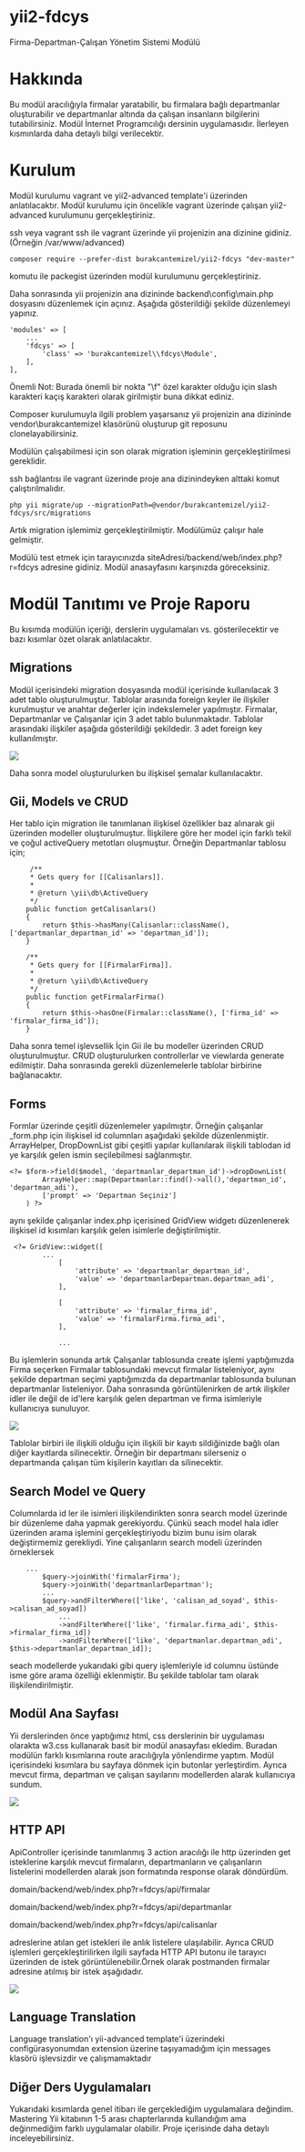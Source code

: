 # yii2-fdcys
Firma-Departman-Çalışan Yönetim Sistemi Modülü

# Hakkında

Bu modül aracılığıyla firmalar yaratabilir, bu firmalara bağlı departmanlar oluşturabilir ve departmanlar altında da çalışan insanların bilgilerini tutabilirsiniz. Modül İnternet Programcılığı dersinin uygulamasıdır. İlerleyen kısmınlarda daha detaylı bilgi verilecektir.

# Kurulum

Modül kurulumu vagrant ve yii2-advanced template'i üzerinden anlatılacaktır. Modül kurulumu için öncelikle vagrant üzerinde çalışan yii2-advanced kurulumunu gerçekleştiriniz.

ssh veya vagrant ssh ile vagrant üzerinde yii projenizin ana dizinine gidiniz.(Örneğin /var/www/advanced)

```
composer require --prefer-dist burakcantemizel/yii2-fdcys "dev-master"
 ```

 komutu ile packegist üzerinden modül kurulumunu gerçekleştiriniz.
    
Daha sonrasında yii projenizin ana dizininde backend\config\main.php dosyasını düzenlemek için açınız. Aşağıda gösterildiği şekilde düzenlemeyi yapınız.

```
'modules' => [
    ...
    'fdcys' => [
        'class' => 'burakcantemizel\\fdcys\Module',
    ],
],
 ```

Önemli Not: Burada önemli bir nokta "\f" özel karakter olduğu için slash karakteri kaçış karakteri olarak girilmiştir buna dikkat ediniz.

Composer kurulumuyla ilgili problem yaşarsanız yii projenizin ana dizininde vendor\burakcantemizel klasörünü oluşturup git reposunu clonelayabilirsiniz.

Modülün çalışabilmesi için son olarak migration işleminin gerçekleştirilmesi gereklidir.

ssh bağlantısı ile vagrant üzerinde proje ana dizinindeyken alttaki komut çalıştırılmalıdır.

```
php yii migrate/up --migrationPath=@vendor/burakcantemizel/yii2-fdcys/src/migrations
 ```

 Artık migration işlemimiz gerçekleştirilmiştir. Modülümüz çalışır hale gelmiştir.

 Modülü test etmek için tarayıcınızda siteAdresi/backend/web/index.php?r=fdcys adresine gidiniz. Modül anasayfasını karşınızda göreceksiniz.


# Modül Tanıtımı ve Proje Raporu

Bu kısımda modülün içeriği, derslerin uygulamaları vs. gösterilecektir ve bazı kısımlar özet olarak anlatılacaktır.

## Migrations

Modül içerisindeki migration dosyasında modül içerisinde kullanılacak 3 adet tablo oluşturulmuştur. Tablolar arasında foreign keyler ile ilişkiler kurulmuştur ve anahtar değerler için indekslemeler yapılmıştır. Firmalar, Departmanlar ve Çalışanlar için 3 adet tablo bulunmaktadır. Tablolar arasındaki ilişkiler aşağıda gösterildiği şekildedir. 3 adet foreign key kullanılmıştır.

![](readmeFiles/iliskiler.jpg)

Daha sonra model oluşturulurken bu ilişkisel şemalar kullanılacaktır.

## Gii, Models ve CRUD

Her tablo için migration ile tanımlanan ilişkisel özellikler baz alınarak gii üzerinden modeller oluşturulmuştur. İlişkilere göre her model için farklı tekil ve çoğul activeQuery metotları oluşmuştur. Örneğin Departmanlar tablosu için;

```
     /**
     * Gets query for [[Calisanlars]].
     *
     * @return \yii\db\ActiveQuery
     */
    public function getCalisanlars()
    {
        return $this->hasMany(Calisanlar::className(), ['departmanlar_departman_id' => 'departman_id']);
    }

    /**
     * Gets query for [[FirmalarFirma]].
     *
     * @return \yii\db\ActiveQuery
     */
    public function getFirmalarFirma()
    {
        return $this->hasOne(Firmalar::className(), ['firma_id' => 'firmalar_firma_id']);
    }
 ```

  Daha sonra temel işlevsellik İçin Gii ile bu modeller üzerinden CRUD oluşturulmuştur. CRUD oluşturulurken controllerlar ve viewlarda generate edilmiştir. Daha sonrasında gerekli düzenlemelerle tablolar birbirine bağlanacaktır.

## Forms

Formlar üzerinde çeşitli düzenlemeler yapılmıştır. Örneğin çalışanlar _form.php için ilişkisel id columnları aşağıdaki şekilde düzenlenmiştir. ArrayHelper, DropDownList gibi çeşitli yapılar kullanılarak ilişkili tablodan id ye karşılık gelen ismin seçilebilmesi sağlanmıştır.

```
<?= $form->field($model, 'departmanlar_departman_id')->dropDownList(
        ArrayHelper::map(Departmanlar::find()->all(),'departman_id', 'departman_adi'),
        ['prompt' => 'Departman Seçiniz']
    ) ?>
```

aynı şekilde çalışanlar index.php içerisined GridView widgetı düzenlenerek ilişkisel id kısımları karşılık gelen isimlerle değiştirilmiştir.
```
 <?= GridView::widget([
        ...
            [
                'attribute' => 'departmanlar_departman_id',
                'value' => 'departmanlarDepartman.departman_adi',
            ],

            [
                'attribute' => 'firmalar_firma_id',
                'value' => 'firmalarFirma.firma_adi',
            ],
            
            ...
```

Bu işlemlerin sonunda artık Çalışanlar tablosunda create işlemi yaptığımızda Firma seçerken Firmalar tablosundaki mevcut firmalar listeleniyor, aynı şekilde departman seçimi yaptığımızda da departmanlar tablosunda bulunan departmanlar listeleniyor. Daha sonrasında görüntülenirken de artık ilişkiler idler ile değil de id'lere karşılık gelen departman ve firma isimleriyle kullanıcıya sunuluyor.

![](readmeFiles/formlar.jpg)

Tablolar birbiri ile ilişkili olduğu için ilişkili bir kayıtı sildiğinizde bağlı olan diğer kayıtlarda silinecektir. Örneğin bir departmanı silerseniz o departmanda çalışan tüm kişilerin kayıtları da silinecektir.

## Search Model ve Query

Columnlarda id ler ile isimleri ilişkilendirikten sonra search model üzerinde bir düzenleme daha yapmak gerekiyordu. Çünkü seach model hala idler üzerinden arama işlemini gerçekleştiriyodu bizim bunu isim olarak değiştirmemiz gerekliydi. Yine çalışanların search modeli üzerinden örneklersek

```
    ...
        $query->joinWith('firmalarFirma');
        $query->joinWith('departmanlarDepartman');
        ...
        $query->andFilterWhere(['like', 'calisan_ad_soyad', $this->calisan_ad_soyad])
            ...
            ->andFilterWhere(['like', 'firmalar.firma_adi', $this->firmalar_firma_id])
            ->andFilterWhere(['like', 'departmanlar.departman_adi', $this->departmanlar_departman_id]);
```

seach modellerde yukarıdaki gibi query işlemleriyle id columnu üstünde isme göre arama özelliği eklenmiştir. Bu şekilde tablolar tam olarak ilişkilendirilmiştir.

## Modül Ana Sayfası

Yii derslerinden önce yaptığımız html, css derslerinin bir uygulaması olarakta w3.css kullanarak basit bir modül anasayfası ekledim. Buradan modülün farklı kısımlarına route aracılığıyla yönlendirme yaptım. Modül içerisindeki kısımlara bu sayfaya dönmek için butonlar yerleştirdim. Ayrıca mevcut firma, departman ve çalışan sayılarını modellerden alarak kullanıcıya sundum.

![](readmeFiles/anasayfa.jpg)

## HTTP API

ApiController içerisinde tanımlanmış 3 action aracılığı ile http üzerinden get isteklerine karşılık mevcut firmaların, departmanların ve çalışanların listelerini modellerden alarak json formatında response olarak döndürdüm.

domain/backend/web/index.php?r=fdcys/api/firmalar

domain/backend/web/index.php?r=fdcys/api/departmanlar

domain/backend/web/index.php?r=fdcys/api/calisanlar

adreslerine atılan get istekleri ile anlık listelere ulaşılabilir. Ayrıca CRUD işlemleri gerçekleştirilirken ilgili sayfada HTTP API butonu ile tarayıcı üzerinden de istek görüntülenebilir.Örnek olarak postmanden firmalar adresine atılmış bir istek aşağıdadır.

![](readmeFiles/api.jpg)

## Language Translation

Language translation'ı yii-advanced template'i üzerindeki configürasyonumdan extension üzerine taşıyamadığım için messages klasörü işlevsizdir ve çalışmamaktadır

## Diğer Ders Uygulamaları

Yukarıdaki kısımlarda genel itibarı ile gerçeklediğim uygulamalara değindim. Mastering Yii kitabının 1-5 arası chapterlarında kullandığım ama değinmediğim farklı uygulamalar olabilir. Proje içerisinde daha detaylı inceleyebilirsiniz.